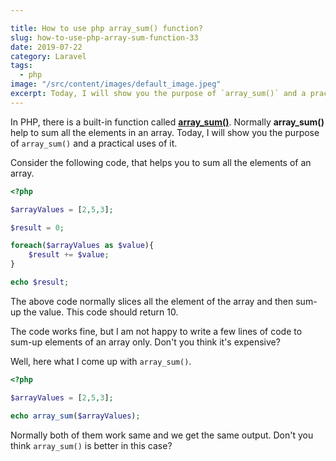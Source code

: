 ```yaml
---

title: How to use php array_sum() function?
slug: how-to-use-php-array-sum-function-33
date: 2019-07-22
category: Laravel
tags:
  - php
image: "/src/content/images/default_image.jpeg"
excerpt: Today, I will show you the purpose of `array_sum()` and a practical uses of it.
---
```


In PHP, there is a built-in function called **[array_sum()](https://www.php.net/manual/en/function.array-sum.php)**. Normally **array_sum()** help to sum all the elements in an array. Today, I will show you the purpose of `array_sum()` and a practical uses of it.

Consider the following code, that helps you to sum all the elements of an array.
```php
<?php

$arrayValues = [2,5,3];

$result = 0;

foreach($arrayValues as $value){
	$result += $value;
}

echo $result;
```

The above code normally slices all the element of the array and then sum-up the value. This code should return 10.

The code works fine, but I am not happy to write a few lines of code to sum-up elements of an array only. Don't you think it's expensive?

Well, here what I come up with `array_sum()`.

```php
<?php

$arrayValues = [2,5,3];

echo array_sum($arrayValues);
```
Normally both of them work same and we get the same output. Don't you think `array_sum()` is better in this case?
